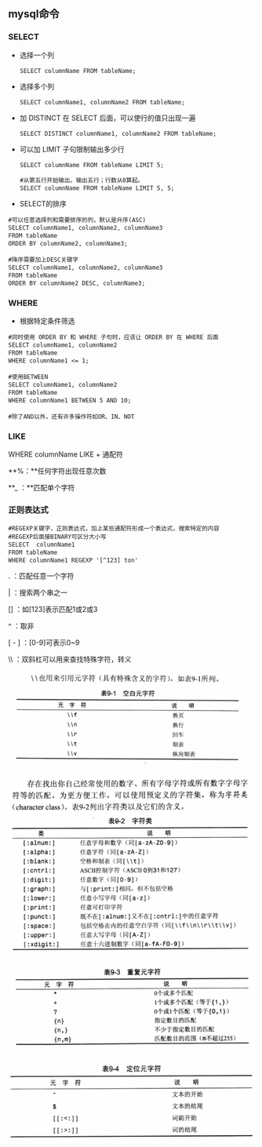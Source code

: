 ## mysql命令

### SELECT

- 选择一个列	

  ```mysql
  SELECT columnName FROM tableName;
  ```

- 选择多个列    

  ```mysql
  SELECT columnName1, columnName2 FROM tableName;
  ```

- 加 DISTINCT 在 SELECT 后面，可以使行的值只出现一遍

  ```mysql
  SELECT DISTINCT columnName1, columnName2 FROM tableName;
  ```

- 可以加 LIMIT 子句限制输出多少行

  ```mysql
  SELECT columnName FROM tableName LIMIT 5;
  ```

  ```mysql
  #从第五行开始输出，输出五行；行数从0算起。
  SELECT columnName FROM tableName LIMIT 5, 5;
  ```

- SELECT的排序

```mysql
#可以任意选择列和需要排序的列，默认是升序(ASC)
SELECT columnName1, columnName2, columnName3 
FROM tableName 
ORDER BY columnName2, columnName3;  

#降序需要加上DESC关键字
SELECT columnName1, columnName2, columnName3 
FROM tableName 
ORDER BY columnName2 DESC, columnName3;
```

### WHERE

- 根据特定条件筛选

```mysql
#同时使用 ORDER BY 和 WHERE 子句时，应该让 ORDER BY 在 WHERE 后面
SELECT columnName1, columnName2 
FROM tableName
WHERE columnName1 <= 1;

#使用BETWEEN
SELECT columnName1, columnName2 
FROM tableName
WHERE columnName1 BETWEEN 5 AND 10;

#除了AND以外，还有许多操作符如OR、IN、NOT
```

### LIKE

WHERE columnName LIKE + 通配符

**%：**任何字符出现任意次数

**_  ：**匹配单个字符

### 正则表达式

```mysql
#REGEXP关键字，正则表达式，加上某些通配符形成一个表达式，搜索特定的内容
#REGEXP后面接BINARY可区分大小写
SELECT  columnName1
FROM tableName
WHERE columnName1 REGEXP '[^123] ton'
```

.  ：匹配任意一个字符

| ：搜索两个串之一

[] ：如[123]表示匹配1或2或3

^  ：取非

[ - ]     ：[0-9]可表示0~9

\\\\ ：双斜杠可以用来查找特殊字符，转义

![image-20200722203055309](assets/image-20200722203055309.png)

![image-20200722203450200](assets/image-20200722203450200.png)

![image-20200722204341079](assets/image-20200722204341079.png)

![image-20200722204400781](assets/image-20200722204400781.png)